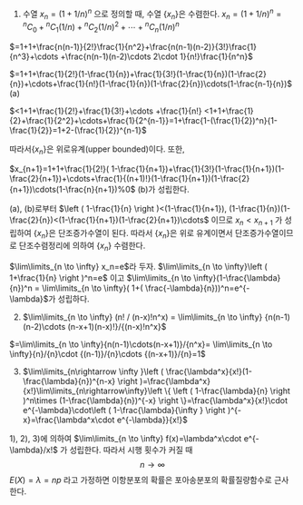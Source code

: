 1) 수열 $x_n=( 1+1/n)^n$ 으로 정의할 때, 수열 $\{{x_n}\}$은 수렴한다. $x_n= ( 1+1/n)^n = {^n}C{_0} + {^n}C{_1}(1/n)+{^n}C{_2}(1/n)^2 + \cdots + {^n}C{_n}(1/n)^n$

$=1+1+\frac{n(n-1)}{2!}\frac{1}{n^2}+\frac{n(n-1)(n-2)}{3!}\frac{1}{n^3}+\cdots +\frac{n(n-1)(n-2)\cdots 2\cdot 1}{n!}\frac{1}{n^n}$

$=1+1+\frac{1}{2!}(1-\frac{1}{n})+\frac{1}{3!}(1-\frac{1}{n})(1-\frac{2}{n})+\cdots+\frac{1}{n!}(1-\frac{1}{n})(1-\frac{2}{n})\cdots(1-\frac{n-1}{n})$ (a)

$<1+1+\frac{1}{2!}+\frac{1}{3!}+\cdots +\frac{1}{n!} <1+1+\frac{1}{2}+\frac{1}{2^2}+\cdots+\frac{1}{2^{n-1}}=1+\frac{1-(\frac{1}{2})^n}{1-\frac{1}{2}}=1+2-(\frac{1}{2})^{n-1}$

따라서$\{x_n \}$은 위로유계(upper bounded)이다. 또한,

$x_{n+1}=1+1+\frac{1}{2!}( 1-\frac{1}{n+1})+\frac{1}{3!}(1-\frac{1}{n+1})(1-\frac{2}{n+1})+\cdots+\frac{1}{(n+1)!}(1-\frac{1}{n+1})(1-\frac{2}{n+1})\cdots(1-\frac{n}{n+1})%0$ (b)가 성립한다.

(a), (b)로부터 $\left ( 1-\frac{1}{n} \right )<(1-\frac{1}{n+1}), (1-\frac{1}{n})(1-\frac{2}{n})<(1-\frac{1}{n+1})(1-\frac{2}{n+1})\cdots$ 이므로 $x_n<x_{n+1}$ 가 성립하여 $\{x_n\}$은 단조증가수열이 된다. 따라서 $\{x_n\}$은 위로 유계이면서 단조증가수열이므로 단조수렴정리에 의하여 $\{x_n\}$ 수렴한다.



$\lim\limits_{n \to \infty} x_n=e$라 두자. $\lim\limits_{n \to \infty}\left ( 1+\frac{1}{n} \right )^n=e$ 이고 $\lim\limits_{n \to \infty}(1-\frac{\lambda}{n})^n = \lim\limits_{n \to \infty}( 1+( \frac{-\lambda}{n}))^n=e^{-\lambda}$가 성립하다.



2) $\lim\limits_{n \to \infty} (n! / (n-x)!n^x) = \lim\limits_{n \to \infty} {n(n-1)(n-2)\cdots (n-x+1)(n-x)!}/{(n-x)!n^x}$

$=\lim\limits_{n \to \infty}{n(n-1)\cdots(n-x+1)}/{n^x}= \lim\limits_{n \to \infty}{n}/{n}\cdot {(n-1)}/{n}\cdots {(n-x+1)}/{n}=1$



3) $\lim\limits_{n\rightarrow \infty  }\left ( \frac{\lambda^x}{x!}(1-\frac{\lambda}{n})^{n-x} \right )=\frac{\lambda^x}{x!}\lim\limits_{n\rightarrow\infty}\left \{ \left ( 1-\frac{\lambda}{n} \right )^n\times (1-\frac{\lambda}{n})^{-x} \right \}=\frac{\lambda^x}{x!}\cdot e^{-\lambda}\cdot\left ( 1-\frac{\lambda}{\infty } \right )^{-x}=\frac{\lambda^x\cdot e^{-\lambda}}{x!}$



1), 2), 3)에 의하여 $\lim\limits_{n \to \infty} f(x)=\lambda^x\cdot e^{-\lambda}/x!$ 가 성립한다. 따라서 시행 횟수가 커질 때 $$n \to \infty$$ $E(X)=\lambda=np$ 라고 가정하면 이항분포의 확률은 포아송분포의 확률질량함수로 근사한다.

 

